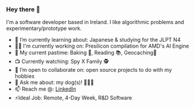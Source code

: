 ### Hey there 👋

I'm a software developer based in Ireland. I like algorithmic problems and experimentary/prototype work.

- 🌱 I’m currently learning about: Japanese & studying for the JLPT N4
- 🧑‍💻 I'm currently working on: Presilicon compilation for AMD's AI Engine 
- 🧗 My current pastime: Baking 🍰, Reading 📚, Geocaching🔎
- 📺 Currently watching: Spy X Family 🕵️
- 👯 I’m open to collaborate on: open source projects to do with my hobbies
- 💬 Ask me about: my dog(s)! 💖🐶💖
- 📫 Reach me @: [LinkedIn](https://www.linkedin.com/in/ianfhunter/)
- ⚡Ideal Job: Remote, 4-Day Week, R&D Software
